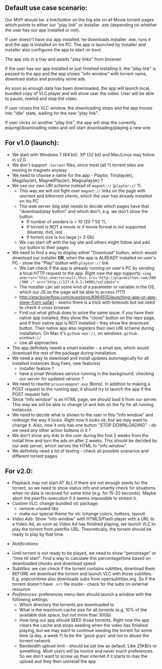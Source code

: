 ## Default use case scenario:

Our MVP should be: a link/button on the big site on all Movie torrent pages which points to either our "play link" or installer .exe (depending on whether the user has our app installed or not).

If user doesn't have our app installed, he downloads installer .exe, runs it and the app is installed on his PC. The app is launched by installer and installer also configures the app to start on boot.

The app sits in a tray and awaits "play links" from browser.

If the user has our app installed or just finished installing it, the "play link" is passed to the app and the app shows "info window" with torrent name, download status and possibly some ads.

As soon as enough data has been downloaded, the app will launch local, bundled copy of VLC player and will show user the video. User will be able to pause, rewind and stop the video.

If user closes the VLC window, the downloading stops and the app moves into "idle" state, waiting for the new "play link".

If user clicks on another "play link", the app will stop the currently playing/downloading video and will start downloading/playing a new one.

## For v1.0 (launch):

- We start with Windows 7 (64 bit). XP (32 bit) and Mac/Linux may follow in v2.0
- We don't support `.torrent` files, since most (all ?) torrent sites are moving to magnets anyway
- We need to choose a name for the app - Playtor, Torplay(er), Magplay(er), MagnetPlay(er), Magicplay(er) ?
- We use our own URI scheme instead of `magnet://` (`playtor://` ?).
    - This way we will not fight over `magnet://` links on the page with utorrent and bittorrent clients, which the user has already installed on his PC
    - The web server (big site) needs to decide which pages have that "download/play button" and which don't, e.g. we don't show the button:
        - If number of seeders is < 10 (20 ? 50 ?),
        - If torrent is NOT a movie or if movie format is not supported (blueray, dvd, iso)
        - if torrent size is too large (> 3 Gb)
    - We can start off with the big site and others might follow and add our button to their pages
- We need to find a way to display either "Download" button, which would download our installer  **OR**, when the app is ALREADY installed on user's PC - show the "Play" button with `playtor://` link
    - We can check if the app is already running on user's PC by sending a local HTTP request to the app. Right now the app supports: `<img onerror="this.onerror=null;this.src='http://placekitten.com/200/300';" src="http://127.0.0.1:34901/validate">`
    - The installer can set some kind of a parameter or variable in the OS, which our JS on the page will be able to access (???)
    - http://stackoverflow.com/questions/6964515/launching-app-or-app-store-from-safari - seems there is a trick with timeouts but we need to check it cross browser
    - Find out what github does to solve the same issue: if you have their native app installed, they show the "clone" button on the repo page, and if their native app is NOT installed - they show the download button. Their native app also registers their own URI scheme during installation. On Mac it's `github-mac://`, on windows: `github-windows://`
    - Use all approaches
- The app definitely needs a smart installer - a small exe, which would download the rest of the package during installation
- We need a way to download and install updates automagically for all installed instances (bug fixes, new features)
    - installer feature ?
    - have a small Windows service running in the background, checking our server for updated version ?
- We need to rewrite `processmagnet.exe` (Boris). In addition to making a POST request to the running app, it should try to launch the app if the POST request fails
- Since "info window" is an HTML page, we should load it from our server. This way we will be able to change UI and Ads on the fly for all running instances.
- We need to decide what is shown to the user in this "info window" and redesign the way it looks. Right now it looks ok, but we may want to change it. Also, now it only has one button "STOP DOWNLOADING" - do we need any other action buttons in it ?
- We don't show any Ads to the user during the first 2 weeks from the install time and turn the ads on after 2 weeks. This should be decided by our web server, which serves the HTML to "info window"
- We definitely need a lot of testing - check all possible scenarios and different torrent pages

## For v2.0:

 - Playback may not start AT ALL if there are not enough seeds for the torrent, so we need to show status info and smartly check for situations when no data is received for some time (e.g. for 15-20 seconds). Maybe abort the peerflix-execution if it seems impossible to stream it.
- *Custom VLC*: change bundled vlc package:
    - remove unused libs
    - make our special theme for vlc (change colors, buttons, layout)
- *Video Ads*: Show "info window" with HTML5/Flash player with a URL to a Video Ad, as soon as Video Ad has finished playing, we launch VLC to play the torrent from peerflix URL. Theoretically, the torrent should be ready to play by that time.
* *Notifications*:
- Until torrent is not ready to be played, we need to show "percentage" or "time till start". Find a way to calculate this percentage/time based on downloaded chunks and download speed
- *Subtitles*: we can check if the torrent contains subtitles, download them BEFORE we download the torrent and launch VLC with those subtitles. E.g. popcorntime also downloads subs from opensubtitles.org. So if the torrent doesn't have `.srt` file inside - check for the subs on external resource.
- *Preferences*: preferences menu item should launch a window with the following settings:
    - Which directory the torrents are downloaded to
    - What is the maximum cache size for all torrents (e.g. 10% of the available disk space, but not more than 30Gb)
    - How long our app should SEED those torrents. Right now the app clears the cache and stops seeding when the video has finished playing, but we may want to continue seeding the torrent for some time (a day, a week ?) to be the 'good guys' and not to abuse the torrent network
    - Bandwidth upload limit - should be set low as default. Like 25KB/s or something. Most users will be novice and never touch preferences. So we don't want to screw up their internet if it starts to max the upload and they then uninstall the app
